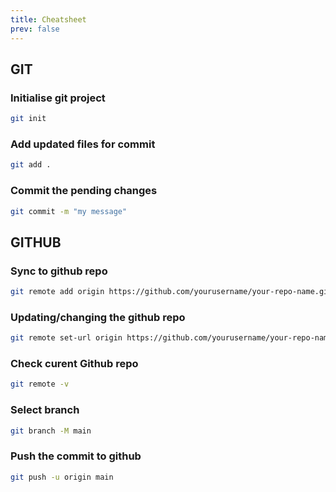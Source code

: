 ```yaml
---
title: Cheatsheet
prev: false
---
```

## GIT

### Initialise git project
```sh
git init
```

### Add updated files for commit
```sh
git add .
```

### Commit the pending changes
```sh
git commit -m "my message"
```

## GITHUB

### Sync to github repo
```sh
git remote add origin https://github.com/yourusername/your-repo-name.git
```

### Updating/changing the github repo
```sh
git remote set-url origin https://github.com/yourusername/your-repo-name.git
```


### Check curent Github repo
```sh
git remote -v
```

### Select branch
```sh
git branch -M main
```


### Push the commit to github
```sh
git push -u origin main
```
